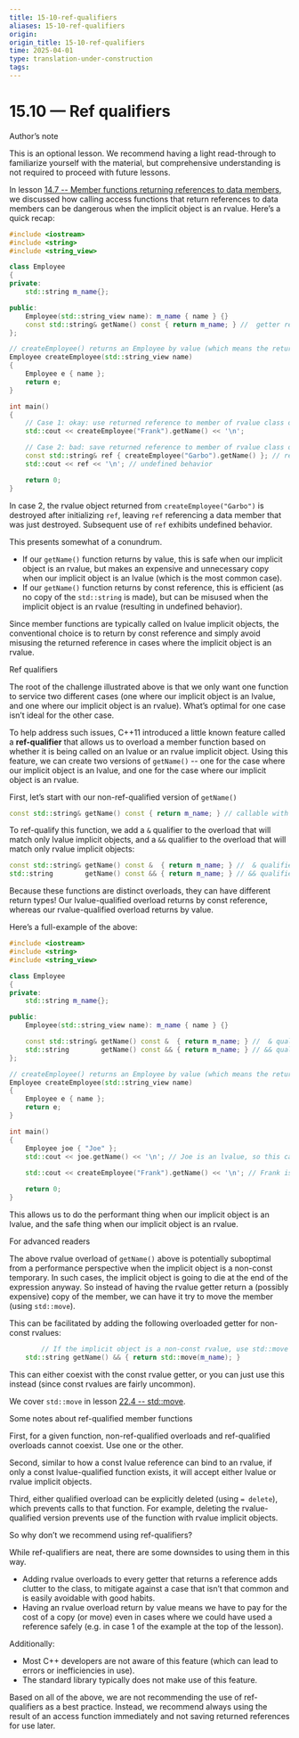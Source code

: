 ```yaml
---
title: 15-10-ref-qualifiers
aliases: 15-10-ref-qualifiers
origin: 
origin_title: 15-10-ref-qualifiers
time: 2025-04-01 
type: translation-under-construction
tags:
---
```

# 15.10 — Ref qualifiers

Author’s note

This is an optional lesson. We recommend having a light read-through to familiarize yourself with the material, but comprehensive understanding is not required to proceed with future lessons.

In lesson [14.7 -- Member functions returning references to data members](https://www.learncpp.com/cpp-tutorial/member-functions-returning-references-to-data-members/), we discussed how calling access functions that return references to data members can be dangerous when the implicit object is an rvalue. Here’s a quick recap:

```cpp
#include <iostream>
#include <string>
#include <string_view>

class Employee
{
private:
	std::string m_name{};

public:
	Employee(std::string_view name): m_name { name } {}
	const std::string& getName() const { return m_name; } //  getter returns by const reference
};

// createEmployee() returns an Employee by value (which means the returned value is an rvalue)
Employee createEmployee(std::string_view name)
{
	Employee e { name };
	return e;
}

int main()
{
	// Case 1: okay: use returned reference to member of rvalue class object in same expression
	std::cout << createEmployee("Frank").getName() << '\n';

	// Case 2: bad: save returned reference to member of rvalue class object for use later
	const std::string& ref { createEmployee("Garbo").getName() }; // reference becomes dangling when return value of createEmployee() is destroyed
	std::cout << ref << '\n'; // undefined behavior

	return 0;
}
```

In case 2, the rvalue object returned from `createEmployee("Garbo")` is destroyed after initializing `ref`, leaving `ref` referencing a data member that was just destroyed. Subsequent use of `ref` exhibits undefined behavior.

This presents somewhat of a conundrum.

- If our `getName()` function returns by value, this is safe when our implicit object is an rvalue, but makes an expensive and unnecessary copy when our implicit object is an lvalue (which is the most common case).
- If our `getName()` function returns by const reference, this is efficient (as no copy of the `std::string` is made), but can be misused when the implicit object is an rvalue (resulting in undefined behavior).

Since member functions are typically called on lvalue implicit objects, the conventional choice is to return by const reference and simply avoid misusing the returned reference in cases where the implicit object is an rvalue.

Ref qualifiers

The root of the challenge illustrated above is that we only want one function to service two different cases (one where our implicit object is an lvalue, and one where our implicit object is an rvalue). What’s optimal for one case isn’t ideal for the other case.

To help address such issues, C++11 introduced a little known feature called a **ref-qualifier** that allows us to overload a member function based on whether it is being called on an lvalue or an rvalue implicit object. Using this feature, we can create two versions of `getName()` -- one for the case where our implicit object is an lvalue, and one for the case where our implicit object is an rvalue.

First, let’s start with our non-ref-qualified version of `getName()`

```cpp
const std::string& getName() const { return m_name; } // callable with both lvalue and rvalue implicit objects
```

To ref-qualify this function, we add a `&` qualifier to the overload that will match only lvalue implicit objects, and a `&&` qualifier to the overload that will match only rvalue implicit objects:

```cpp
const std::string& getName() const &  { return m_name; } //  & qualifier overloads function to match only lvalue implicit objects, returns by reference
std::string        getName() const && { return m_name; } // && qualifier overloads function to match only rvalue implicit objects, returns by value
```

Because these functions are distinct overloads, they can have different return types! Our lvalue-qualified overload returns by const reference, whereas our rvalue-qualified overload returns by value.

Here’s a full-example of the above:

```cpp
#include <iostream>
#include <string>
#include <string_view>

class Employee
{
private:
	std::string m_name{};

public:
	Employee(std::string_view name): m_name { name } {}

	const std::string& getName() const &  { return m_name; } //  & qualifier overloads function to match only lvalue implicit objects
	std::string        getName() const && { return m_name; } // && qualifier overloads function to match only rvalue implicit objects
};

// createEmployee() returns an Employee by value (which means the returned value is an rvalue)
Employee createEmployee(std::string_view name)
{
	Employee e { name };
	return e;
}

int main()
{
	Employee joe { "Joe" };
	std::cout << joe.getName() << '\n'; // Joe is an lvalue, so this calls std::string& getName() & (returns a reference)
    
	std::cout << createEmployee("Frank").getName() << '\n'; // Frank is an rvalue, so this calls std::string getName() && (makes a copy)

	return 0;
}
```

This allows us to do the performant thing when our implicit object is an lvalue, and the safe thing when our implicit object is an rvalue.

For advanced readers

The above rvalue overload of `getName()` above is potentially suboptimal from a performance perspective when the implicit object is a non-const temporary. In such cases, the implicit object is going to die at the end of the expression anyway. So instead of having the rvalue getter return a (possibly expensive) copy of the member, we can have it try to move the member (using `std::move`).

This can be facilitated by adding the following overloaded getter for non-const rvalues:

```cpp
        // If the implicit object is a non-const rvalue, use std::move to try to move m_name
	std::string getName() && { return std::move(m_name); }
```

This can either coexist with the const rvalue getter, or you can just use this instead (since const rvalues are fairly uncommon).

We cover `std::move` in lesson [22.4 -- std::move](https://www.learncpp.com/cpp-tutorial/stdmove/).

Some notes about ref-qualified member functions

First, for a given function, non-ref-qualified overloads and ref-qualified overloads cannot coexist. Use one or the other.

Second, similar to how a const lvalue reference can bind to an rvalue, if only a const lvalue-qualified function exists, it will accept either lvalue or rvalue implicit objects.

Third, either qualified overload can be explicitly deleted (using `= delete`), which prevents calls to that function. For example, deleting the rvalue-qualified version prevents use of the function with rvalue implicit objects.

So why don’t we recommend using ref-qualifiers?

While ref-qualifiers are neat, there are some downsides to using them in this way.

- Adding rvalue overloads to every getter that returns a reference adds clutter to the class, to mitigate against a case that isn’t that common and is easily avoidable with good habits.
- Having an rvalue overload return by value means we have to pay for the cost of a copy (or move) even in cases where we could have used a reference safely (e.g. in case 1 of the example at the top of the lesson).

Additionally:

- Most C++ developers are not aware of this feature (which can lead to errors or inefficiencies in use).
- The standard library typically does not make use of this feature.

Based on all of the above, we are not recommending the use of ref-qualifiers as a best practice. Instead, we recommend always using the result of an access function immediately and not saving returned references for use later.